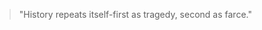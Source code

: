 

>"History repeats itself-first as tragedy, second as farce." 
 
 
  
                        
  
  
   
 


   





